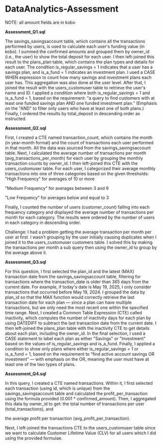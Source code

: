 # DataAnalytics-Assessment

NOTE: all amount fields are in kobo

**Assessment_Q1.sql**

 
The savings_savingsaccount table, which contains all the transactions performed by users, is used to calculate each user's funding value (in kobo). I summed the confirmed amounts and grouped them by owner_id (i.e., the user) to show the total deposit for each user.
I then left-joined this result to the plans_plan table, which contains the plan types and details for each user. The condition is_regular_savings = 1 indicates that a user has a savings plan, and is_a_fund = 1 indicates an investment plan. I used a CASE WHEN expression to count how many savings and investment plans each user has. This aggregation was also done at the user level.
After that, I joined the result with the users_customuser table to retrieve the user's name and ID. I applied a condition where both is_regular_savings = 1 and is_a_fund = 1, based on the requirement: “a query to find customers with at least one funded savings plan AND one funded investment plan.” (Emphasis on the "AND" to filter only users who have at least one of both plans.)
Finally, I ordered the results by total_deposit in descending order as instructed.



**Assessment_Q2.sql**


First, I created a CTE named transaction_count, which contains the month (in year-month format) and the count of transactions each user performed in that month. All the data was sourced from the savings_savingsaccount table.
Next, I calculated the average number of transactions per month (avg_transactions_per_month) for each user by grouping the monthly transaction counts by owner_id.
I then left-joined this CTE with the users_customuser table. For each user, I categorized their average monthly transactions into one of three categories based on the given thresholds:
"High Frequency" for averages of 10 or more


"Medium Frequency" for averages between 3 and 9


"Low Frequency" for averages below and equal to  3


Finally, I counted the number of users (customer_count) falling into each frequency category and displayed the average number of transactions per month for each category. The results were ordered by the number of users in each category in descending order.




Challenge:
I had a problem getting the average transaction per month per user at first. I wasn’t grouping by the user initially causing duplicates when I joined it to the users_customuser customers table. I solved this by making the transactions per month a sub query then using the owner_id to group by the average above it.


**Assessment_Q3.sql**


For this question, I first selected the plan_id and the latest (MAX) transaction date from the savings_savingsaccount table, filtering for transactions where the transaction_date is older than 365 days from the current date. For example, if today's date is May 19, 2025, I only consider transactions that occurred before May 19, 2024.
I grouped the data by plan_id so that the MAX function would correctly retrieve the last transaction date for each plan — since a plan can have multiple transactions, but we only need the most recent one within the specified time range.
Next, I created a Common Table Expression (CTE) called inactivity, which computes the number of inactivity days for each plan by using DATEDIFF to subtract the last transaction date from the current date.
I then left-joined the plans_plan table with the inactivity CTE to get details about each plan, including the owner_id. In the final selection, I used a CASE statement to label each plan as either "Savings" or "Investment" based on the values of is_regular_savings and is_a_fund.
Finally, I applied a condition to show only plans where either is_regular_savings = 1 or is_a_fund = 1, based on the requirement to “find active account savings OR investment” — with emphasis on the OR, meaning the user must have at least one of the two types of plans.


**Assessment_Q4.sql**


In this query, I created a CTE named transactions. Within it, I first selected each transaction (using id, which is unique) from the savings_savingsaccount table and calculated the profit_per_transaction using the formula provided (0.001 * confirmed_amount).
Then, I aggregated this data by owner_id to get:
the total number of transactions per user (total_transactions), and


the average profit per transaction (avg_profit_per_transaction).


Next, I left-joined the transactions CTE to the users_customuser table since we want to calculate Customer Lifetime Value (CLV) for all users which I did using the provided formulae.


